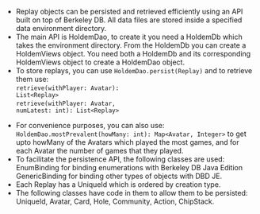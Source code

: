   * Replay objects can be persisted and retrieved efficiently using an API built on top of Berkeley DB.  All data files are stored inside a specified data environment directory.
  * The main API is HoldemDao, to create it you need a HoldemDb which takes the environment directory.  From the HoldemDb you can create a HoldemViews object.  You need both a HoldemDb and its corresponding HoldemViews object to create a HoldemDao object.
  * To store replays, you can use `HoldemDao.persist(Replay)` and to retrieve them use:<br><code>retrieve(withPlayer: Avatar): List&lt;Replay&gt;</code> <br> <code>retrieve(withPlayer: Avatar, numLatest: int): List&lt;Replay&gt;</code>
<ul><li>For convenience purposes, you can also use:<br><code>HoldemDao.mostPrevalent(howMany: int): Map&lt;Avatar, Integer&gt;</code> to get upto howMany of the Avatars which played the most games, and for each Avatar the number of games that they played.<br>
</li><li>To facilitate the persistence API, the following classes are used:<br> EnumBinding for binding enumerations with Berkeley DB Java Edition <br> GenericBinding for binding other types of objects with DBD JE.<br>
</li><li>Each Replay has a UniqueId which is ordered by creation type.<br>
</li><li>The following classes have code in them to allow them to be persisted:<br> UniqueId, Avatar, Card, Hole, Community, Action, ChipStack.